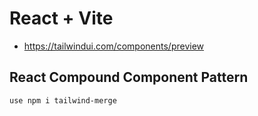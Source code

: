 # React + Vite

- https://tailwindui.com/components/preview

## React Compound Component Pattern

```
use npm i tailwind-merge
```